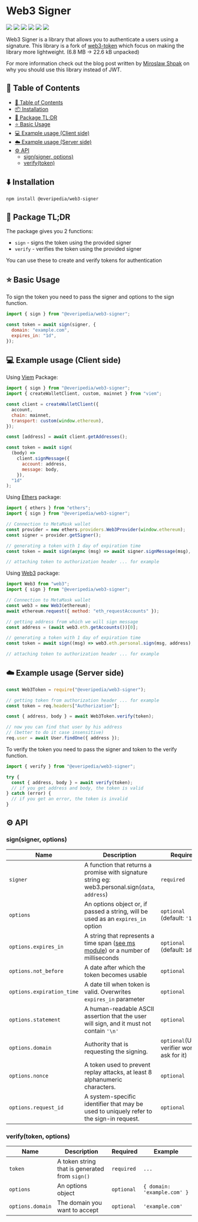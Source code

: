 # Web3 Signer

![](https://flat.badgen.net/github/release/EveripediaNetwork/web3-sign) ![](http://flat.badgen.net/github/tag/EveripediaNetwork/web3-sign) ![](http://flat.badgen.net/github/open-issues/EveripediaNetwork/web3-sign) ![](http://flat.badgen.net/npm/dt/@everipedia/web3-signer) ![](http://flat.badgen.net/packagephobia/publish/@everipedia/web3-signer) ![](http://flat.badgen.net/github/stars/EveripediaNetwork/web3-sign)

Web3 Signer is a library that allows you to authenticate a users using a signature. This library is a fork of [web3-token](https://www.npmjs.com/package/web3-token) which focus on making the library more lightweight. (6.8 MB -> 22.6 kB unpacked)

For more information check out the blog post written by [Miroslaw Shpak](https://medium.com/@bytesbay/you-dont-need-jwt-anymore-974aa6196976) on why you should use this library instead of JWT.

## 📖 Table of Contents

- [📖 Table of Contents](#-table-of-contents)
- [📦 Installation](#%EF%B8%8F-installation)
- [🔎 Package TL;DR](#-package-tldr)
- [⭐ Basic Usage](#-basic-usage)
- [💻 Example usage (Client side)](#-example-usage-client-side)
- [☁️ Example usage (Server side)](#%EF%B8%8F-example-usage-server-side)
- [⚙️ API](#-api)
  - [sign(signer, options)](#signsigner-options)
  - [verify(token)](#verifytoken)

## ⬇️ Installation

```bash
npm install @everipedia/web3-signer
```

## 🔎 Package TL;DR

The package gives you 2 functions:

- `sign` - signs the token using the provided signer
- `verify` - verifies the token using the provided signer

You can use these to create and verify tokens for authentication

## ⭐ Basic Usage

To sign the token you need to pass the signer and options to the sign function.

```javascript
import { sign } from "@everipedia/web3-signer";

const token = await sign(signer, {
  domain: "example.com",
  expires_in: "1d",
});
```

## 💻 Example usage (Client side)


Using [Viem](https://viem.sh) Package:

```js
import { sign } from "@everipedia/web3-signer";
import { createWalletClient, custom, mainnet } from "viem";

const client = createWalletClient({
  account,
  chain: mainnet,
  transport: custom(window.ethereum),
});

const [address] = await client.getAddresses();

const token = await sign(
  (body) =>
    client.signMessage({
      account: address,
      message: body,
    }),
  "1d"
);
```

Using [Ethers](https://www.npmjs.com/package/ethers) package:

```js
import { ethers } from "ethers";
import { sign } from "@everipedia/web3-signer";

// Connection to MetaMask wallet
const provider = new ethers.providers.Web3Provider(window.ethereum);
const signer = provider.getSigner();

// generating a token with 1 day of expiration time
const token = await sign(async (msg) => await signer.signMessage(msg), "1d");

// attaching token to authorization header ... for example
```

Using [Web3](https://www.npmjs.com/package/web3) package:

```js
import Web3 from "web3";
import { sign } from "@everipedia/web3-signer";

// Connection to MetaMask wallet
const web3 = new Web3(ethereum);
await ethereum.request({ method: "eth_requestAccounts" });

// getting address from which we will sign message
const address = (await web3.eth.getAccounts())[0];

// generating a token with 1 day of expiration time
const token = await sign((msg) => web3.eth.personal.sign(msg, address), "1d");

// attaching token to authorization header ... for example
```

## ☁️ Example usage (Server side)

```js
const Web3Token = require("@everipedia/web3-signer");

// getting token from authorization header ... for example
const token = req.headers["Authorization"];

const { address, body } = await Web3Token.verify(token);

// now you can find that user by his address
// (better to do it case insensitive)
req.user = await User.findOne({ address });
```

To verify the token you need to pass the signer and token to the verify function.

```javascript
import { verify } from "@everipedia/web3-signer";

try {
  const { address, body } = await verify(token);
  // if you get address and body, the token is valid
} catch (error) {
  // if you get an error, the token is invalid
}
```

## ⚙️ API

### sign(signer, options)

| Name                      | Description                                                                                                      | Required                                     | Example                                                               |
| ------------------------- | ---------------------------------------------------------------------------------------------------------------- | -------------------------------------------- | --------------------------------------------------------------------- |
| `signer`                  | A function that returns a promise with signature string eg: web3.personal.sign(`data`, `address`)                | `required`                                   | `(body) => web3.personal.sign(body, '0x23..1234')`                    |
| `options`                 | An options object or, if passed a string, will be used as an `expires_in` option                                 | `optional` (default: `'1d'`)                 | `{}` or `'1 day'`                                                     |
| `options.expires_in`      | A string that represents a time span ([see ms module](https://github.com/vercel/ms)) or a number of milliseconds | `optional` (default: `1d`)                   | `'1 day'`                                                             |
| `options.not_before`      | A date after which the token becomes usable                                                                      | `optional`                                   | `new Date('12-12-2012')`                                              |
| `options.expiration_time` | A date till when token is valid. Overwrites `expires_in` parameter                                               | `optional`                                   | `new Date('12-12-2012')`                                              |
| `options.statement`       | A human-readable ASCII assertion that the user will sign, and it must not contain `'\n'`                         | `optional`                                   | `'I accept the ServiceOrg Terms of Service: https://service.org/tos'` |
| `options.domain`          | Authority that is requesting the signing.                                                                        | `optional`(Unless verifier won't ask for it) | `'example.com'`                                                       |
| `options.nonce`           | A token used to prevent replay attacks, at least 8 alphanumeric characters.                                      | `optional`                                   | `12345678`                                                            |
| `options.request_id`      | A system-specific identifier that may be used to uniquely refer to the sign-in request.                          | `optional`                                   | `231`                                                                 |

### verify(token, options)

| Name             | Description                                    | Required   | Example                     |
| ---------------- | ---------------------------------------------- | ---------- | --------------------------- |
| `token`          | A token string that is generated from `sign()` | `required` | `...`                       |
| `options`        | An options object                              | `optional` | `{ domain: 'example.com' }` |
| `options.domain` | The domain you want to accept                  | `optional` | `'example.com'`             |
